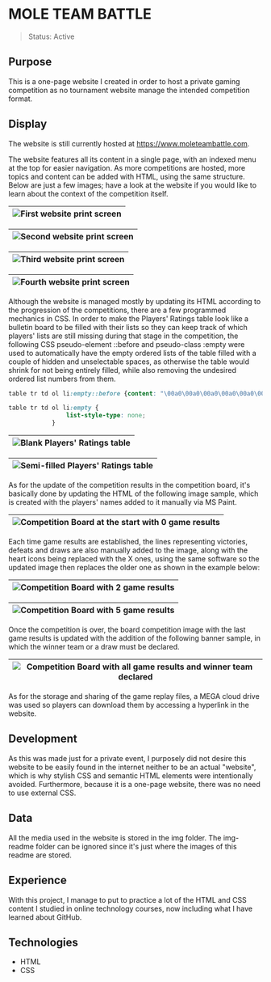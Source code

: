 # MOLE TEAM BATTLE

> Status: Active

## Purpose

This is a one-page website I created in order to host a private gaming competition as no tournament website manage the intended competition format.

## Display
The website is still currently hosted at https://www.moleteambattle.com.

The website features all its content in a single page, with an indexed menu at the top for easier navigation. As more competitions are hosted, more topics and content can be added with HTML, using the same structure. Below are just a few images; have a look at the website if you would like to learn about the context of the competition itself.

| ![First website print screen](img-readme/img1.png) |
| -------------------------------------------------- |

| ![Second website print screen](img-readme/img2.png)|
| -------------------------------------------------- |

| ![Third website print screen](img-readme/img3.png) |
| -------------------------------------------------- |

| ![Fourth website print screen](img-readme/img4.png) |
| --------------------------------------------------- |

Although the website is managed mostly by updating its HTML according to the progression of the competitions, there are a few programmed mechanics in CSS. In order to make the Players' Ratings table look like a bulletin board to be filled with their lists so they can keep track of which players' lists are still missing during that stage in the competition, the following CSS pseudo-element ::before and pseudo-class :empty were used to automatically have the empty ordered lists of the table filled with a couple of hidden and unselectable spaces, as otherwise the table would shrink for not being entirely filled, while also removing the undesired ordered list numbers from them.

```css
table tr td ol li:empty::before {content: "\00a0\00a0\00a0\00a0\00a0\00a0\00a0\00a0\00a0\00a0\00a0\00a0\00a0\00a0\00a0\00a0\00a0\00a0\00a0\00a0\00a0\00a0\00a0"}

table tr td ol li:empty {
                list-style-type: none;
            }
```

| ![Blank Players' Ratings table](img-readme/img5.png) |
| ---------------------------------------------------- |

| ![Semi-filled Players' Ratings table](img-readme/img6.png) |
| ---------------------------------------------------------- |

As for the update of the competition results in the competition board, it's basically done by updating the HTML of the following image sample, which is created with the players' names added to it manually via MS Paint.

| ![Competition Board at the start with 0 game results](img-readme/img7.png) |
| -------------------------------------------------------------------------- |

Each time game results are established, the lines representing victories, defeats and draws are also manually added to the image, along with the heart icons being replaced with the X ones, using the same software so the updated image then replaces the older one as shown in the example below:

| ![Competition Board with 2 game results](img-readme/img8.png) |
| ------------------------------------------------------------- |

| ![Competition Board with 5 game results](img-readme/img9.png) |
| ------------------------------------------------------------- |

Once the competition is over, the board competition image with the last game results is updated with the addition of the following banner sample, in which the winner team or a draw must be declared.

| ![Competition Board with all game results and winner team declared](img-readme/img10.png) |
| ----------------------------------------------------------------------------------------- |

As for the storage and sharing of the game replay files, a MEGA cloud drive was used so players can download them by accessing a hyperlink in the website.

## Development

As this was made just for a private event, I purposely did not desire this website to be easily found in the internet neither to be an actual "website", which is why stylish CSS and semantic HTML elements were intentionally avoided. Furthermore, because it is a one-page website, there was no need to use external CSS.

## Data

All the media used in the website is stored in the img folder. The img-readme folder can be ignored since it's just where the images of this readme are stored.

## Experience

With this project, I manage to put to practice a lot of the HTML and CSS content I studied in online technology courses, now including what I have learned about GitHub.

## Technologies
* HTML
* CSS